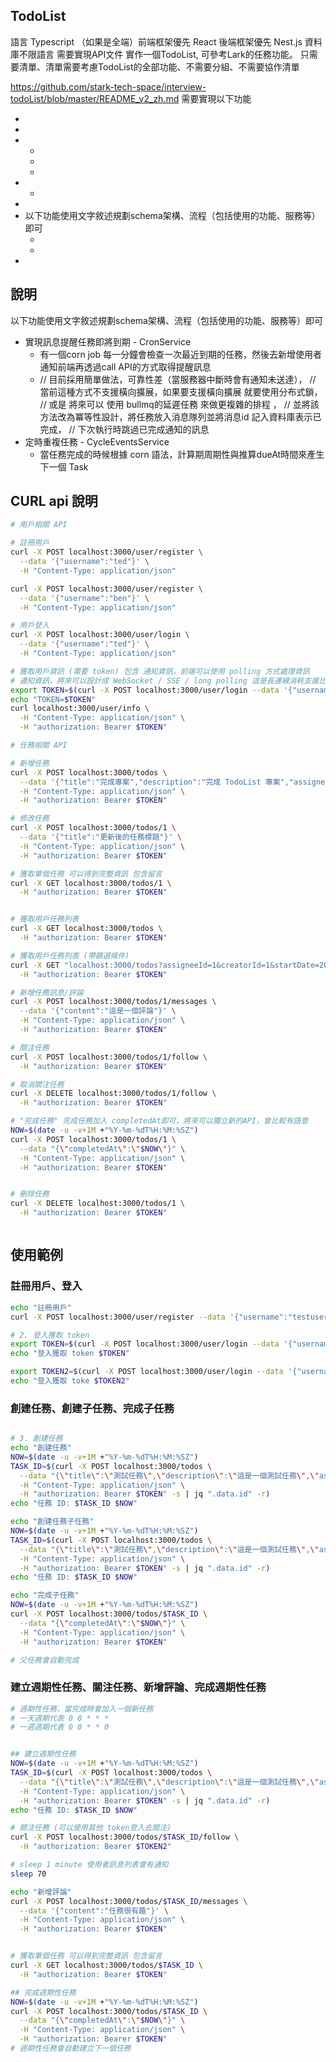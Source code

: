 ## TodoList

語言 Typescript
（如果是全端）前端框架優先 React
後端框架優先 Nest.js
資料庫不限語言
需要實現API文件
實作一個TodoList, 可參考Lark的任務功能。 只需要清單、清單需要考慮TodoList的全部功能、不需要分組、不需要協作清單

https://github.com/stark-tech-space/interview-todoList/blob/master/README_v2_zh.md
需要實現以下功能

- [x]: 註冊／登入
- [x]: 可以多人分享任務的團隊
- [x]: 任務增刪改查
  - [x]: 任務建立後可指派執行人及關注人
  - [x]: 登入的使用者需要可以看見自己的任務、被指派給自己執行的任務、自己有在關注的任務
  - [x]: 任務的子任務，子任務與任務結構相同，子任務完成後自動完成主任務
- [x]: 顯示任務歷史紀錄
  - [x]: 可以新增評論在歷史紀錄中
- [x]: 內容篩選（時段、創作人、任務人）
- [x]: 支援排序（建立時間、計劃完成時間、創建者、ID）
  以下功能使用文字敘述規劃schema架構、流程（包括使用的功能、服務等）即可
  - [x]: 實現訊息提醒任務即將到期
  - [x]: 定時重複任務
- [x]: 部署採用dockerfile（資料庫可使用docker建置）

## 說明

以下功能使用文字敘述規劃schema架構、流程（包括使用的功能、服務等）即可

- 實現訊息提醒任務即將到期 - CronService
  - 有一個corn job 每一分鐘會檢查一次最近到期的任務，然後去新增使用者通知前端再透過call API的方式取得提醒訊息
  - // 目前採用簡單做法，可靠性差（當服務器中斷時會有通知未送達），
    // 當前這種方式不支援橫向擴展，如果要支援橫向擴展 就要使用分布式鎖，
    // 或是 將來可以 使用 bullmq的延遲任務 來做更複雜的排程 ，
    // 並將該方法改為冪等性設計，將任務放入消息隊列並將消息id 記入資料庫表示已完成，
    // 下次執行時跳過已完成通知的訊息
- 定時重複任務 - CycleEventsService
  - 當任務完成的時候根據 corn 語法，計算期周期性與推算dueAt時間來產生下一個 Task

## CURL api 說明

```bash
# 用戶相關 API

# 註冊用戶
curl -X POST localhost:3000/user/register \
  --data '{"username":"ted"}' \
  -H "Content-Type: application/json"

curl -X POST localhost:3000/user/register \
  --data '{"username":"ben"}' \
  -H "Content-Type: application/json"

# 用戶登入
curl -X POST localhost:3000/user/login \
  --data '{"username":"ted"}' \
  -H "Content-Type: application/json"

# 獲取用戶資訊 (需要 token) 包含 通知資訊，前端可以使用 polling 方式處理資訊
# 通知資訊，將來可以設計成 WebSocket / SSE / long polling 這是長連線消耗支援比較大 要獨立設計
export TOKEN=$(curl -X POST localhost:3000/user/login --data '{"username":"ted"}' -H "Content-Type: application/json" -s | jq ".data.accessToken" -r)
echo "TOKEN=$TOKEN"
curl localhost:3000/user/info \
  -H "Content-Type: application/json" \
  -H "authorization: Bearer $TOKEN"

# 任務相關 API

# 新增任務
curl -X POST localhost:3000/todos \
  --data '{"title":"完成專案","description":"完成 TodoList 專案","assigneeId":1,"dueAt":"2024-12-31T23:59:59Z"}' \
  -H "Content-Type: application/json" \
  -H "authorization: Bearer $TOKEN"

# 修改任務
curl -X POST localhost:3000/todos/1 \
  --data '{"title":"更新後的任務標題"}' \
  -H "Content-Type: application/json" \
  -H "authorization: Bearer $TOKEN"

# 獲取單個任務 可以得到完整資訊 包含留言
curl -X GET localhost:3000/todos/1 \
  -H "authorization: Bearer $TOKEN"


# 獲取用戶任務列表
curl -X GET localhost:3000/todos \
  -H "authorization: Bearer $TOKEN"

# 獲取用戶任務列表 (帶篩選條件)
curl -X GET "localhost:3000/todos?assigneeId=1&creatorId=1&startDate=2024-01-01&endDate=2024-12-31&orderBy=createdAt&order=DESC" \
  -H "authorization: Bearer $TOKEN"

# 新增任務訊息/評論
curl -X POST localhost:3000/todos/1/messages \
  --data '{"content":"這是一個評論"}' \
  -H "Content-Type: application/json" \
  -H "authorization: Bearer $TOKEN"

# 關注任務
curl -X POST localhost:3000/todos/1/follow \
  -H "authorization: Bearer $TOKEN"

# 取消關注任務
curl -X DELETE localhost:3000/todos/1/follow \
  -H "authorization: Bearer $TOKEN"

# "完成任務" 完成任務加入 completedAt即可，將來可以獨立新的API，會比較有語意
NOW=$(date -u -v+1M +"%Y-%m-%dT%H:%M:%SZ")
curl -X POST localhost:3000/todos/1 \
  --data "{\"completedAt\":\"$NOW\"}" \
  -H "Content-Type: application/json" \
  -H "authorization: Bearer $TOKEN"


# 刪除任務
curl -X DELETE localhost:3000/todos/1 \
  -H "authorization: Bearer $TOKEN"



```

## 使用範例

### 註冊用戶、登入

```bash
echo "註冊用戶"
curl -X POST localhost:3000/user/register --data '{"username":"testuser"}' -H "Content-Type: application/json"

# 2. 登入獲取 token
export TOKEN=$(curl -X POST localhost:3000/user/login --data '{"username":"testuser"}' -H "Content-Type: application/json" -s | jq ".data.accessToken" -r)
echo "登入獲取 token $TOKEN"

export TOKEN2=$(curl -X POST localhost:3000/user/login --data '{"username":"ted"}' -H "Content-Type: application/json" -s | jq ".data.accessToken" -r)
echo "登入獲取 toke $TOKEN2"
```

### 創建任務、創建子任務、完成子任務

```bash

# 3. 創建任務
echo "創建任務"
NOW=$(date -u -v+1M +"%Y-%m-%dT%H:%M:%SZ")
TASK_ID=$(curl -X POST localhost:3000/todos \
  --data "{\"title\":\"測試任務\",\"description\":\"這是一個測試任務\",\"assigneeId\":1,\"dueAt\":\"$NOW\"}" \
  -H "Content-Type: application/json" \
  -H "authorization: Bearer $TOKEN" -s | jq ".data.id" -r)
echo "任務 ID: $TASK_ID $NOW"

echo "創建任務子任務"
NOW=$(date -u -v+1M +"%Y-%m-%dT%H:%M:%SZ")
TASK_ID=$(curl -X POST localhost:3000/todos \
  --data "{\"title\":\"測試任務\",\"description\":\"這是一個測試任務\",\"assigneeId\":1,\"dueAt\":\"$NOW\",\"parentTaskId\":\"$TASK_ID\"}" \
  -H "Content-Type: application/json" \
  -H "authorization: Bearer $TOKEN" -s | jq ".data.id" -r)
echo "任務 ID: $TASK_ID $NOW"

echo "完成子任務"
NOW=$(date -u -v+1M +"%Y-%m-%dT%H:%M:%SZ")
curl -X POST localhost:3000/todos/$TASK_ID \
  --data "{\"completedAt\":\"$NOW\"}" \
  -H "Content-Type: application/json" \
  -H "authorization: Bearer $TOKEN"

# 父任務會自動完成
```

### 建立週期性任務、關注任務、新增評論、完成週期性任務

```bash
# 週期性任務，當完成時會加入一個新任務
# 一天週期代表 0 0 * * *
# 一週週期代表 0 0 * * 0


## 建立週期性任務
NOW=$(date -u -v+1M +"%Y-%m-%dT%H:%M:%SZ")
TASK_ID=$(curl -X POST localhost:3000/todos \
  --data "{\"title\":\"測試任務\",\"description\":\"這是一個測試任務\",\"assigneeId\":1,\"dueAt\":\"$NOW\",\"notification\":\"beforeDue/-1\",\"cycle\":\"0 0 * * 0\"}" \
  -H "Content-Type: application/json" \
  -H "authorization: Bearer $TOKEN" -s | jq ".data.id" -r)
echo "任務 ID: $TASK_ID $NOW"

# 關注任務 (可以使用其他 token登入去關注)
curl -X POST localhost:3000/todos/$TASK_ID/follow \
  -H "authorization: Bearer $TOKEN2"

# sleep 1 minute 使用者訊息列表會有通知
sleep 70

echo "新增評論"
curl -X POST localhost:3000/todos/$TASK_ID/messages \
  --data '{"content":"任務很有趣"}' \
  -H "Content-Type: application/json" \
  -H "authorization: Bearer $TOKEN"


# 獲取單個任務 可以得到完整資訊 包含留言
curl -X GET localhost:3000/todos/$TASK_ID \
  -H "authorization: Bearer $TOKEN"

## 完成週期性任務
NOW=$(date -u -v+1M +"%Y-%m-%dT%H:%M:%SZ")
curl -X POST localhost:3000/todos/$TASK_ID \
  --data "{\"completedAt\":\"$NOW\"}" \
  -H "Content-Type: application/json" \
  -H "authorization: Bearer $TOKEN"
# 週期性任務會自動建立下一個任務
```
